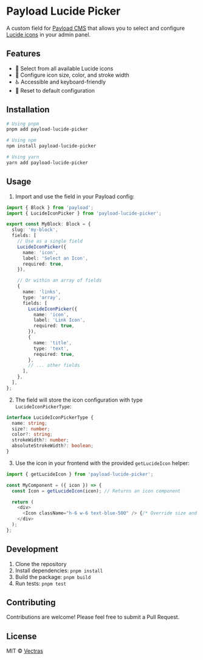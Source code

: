 # Payload Lucide Picker

A custom field for [Payload CMS](https://payloadcms.com/) that allows you to select and configure [Lucide icons](https://lucide.dev/) in your admin panel.

## Features

- 🎨 Select from all available Lucide icons
- 🎯 Configure icon size, color, and stroke width
- ♿ Accessible and keyboard-friendly
- 🔄 Reset to default configuration

## Installation

```bash
# Using pnpm
pnpm add payload-lucide-picker

# Using npm
npm install payload-lucide-picker

# Using yarn
yarn add payload-lucide-picker
```

## Usage

1. Import and use the field in your Payload config:

```typescript
import { Block } from 'payload';
import { LucideIconPicker } from 'payload-lucide-picker';

export const MyBlock: Block = {
  slug: 'my-block',
  fields: [
    // Use as a single field
    LucideIconPicker({
      name: 'icon',
      label: 'Select an Icon',
      required: true,
    }),

    // Or within an array of fields
    {
      name: 'links',
      type: 'array',
      fields: [
        LucideIconPicker({
          name: 'icon',
          label: 'Link Icon',
          required: true,
        }),
        {
          name: 'title',
          type: 'text',
          required: true,
        },
        // ... other fields
      ],
    },
  ],
};
```

2. The field will store the icon configuration with type `LucideIconPickerType`:

```typescript
interface LucideIconPickerType {
  name: string;
  size?: number;
  color?: string;
  strokeWidth?: number;
  absoluteStrokeWidth?: boolean;
}
```

3. Use the icon in your frontend with the provided `getLucideIcon` helper:

```typescript
import { getLucideIcon } from 'payload-lucide-picker';

const MyComponent = ({ icon }) => {
  const Icon = getLucideIcon(icon); // Returns an icon component

  return (
    <div>
      <Icon className="h-6 w-6 text-blue-500" /> {/* Override size and color with Tailwind classes */}
    </div>
  );
};
```

## Development

1. Clone the repository
2. Install dependencies: `pnpm install`
3. Build the package: `pnpm build`
4. Run tests: `pnpm test`

## Contributing

Contributions are welcome! Please feel free to submit a Pull Request.

## License

MIT © [Vectras](https://github.com/Vectras)

